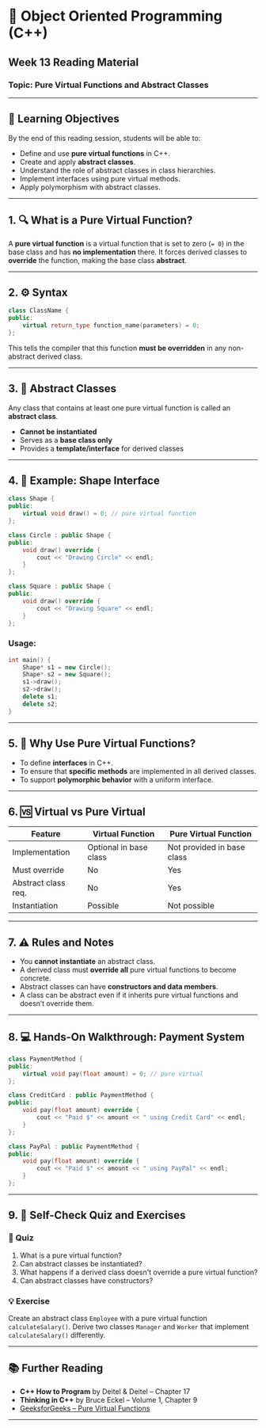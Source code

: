 
# 📘 Object Oriented Programming (C++)  
## Week 13 Reading Material  
### Topic: **Pure Virtual Functions and Abstract Classes**

---

## 🔰 Learning Objectives

By the end of this reading session, students will be able to:

- Define and use **pure virtual functions** in C++.
- Create and apply **abstract classes**.
- Understand the role of abstract classes in class hierarchies.
- Implement interfaces using pure virtual methods.
- Apply polymorphism with abstract classes.

---

## 1. 🔍 What is a Pure Virtual Function?

A **pure virtual function** is a virtual function that is set to zero (`= 0`) in the base class and has **no implementation** there. It forces derived classes to **override** the function, making the base class **abstract**.

---

## 2. ⚙️ Syntax

```cpp
class ClassName {
public:
    virtual return_type function_name(parameters) = 0;
};
```

This tells the compiler that this function **must be overridden** in any non-abstract derived class.

---

## 3. 🧱 Abstract Classes

Any class that contains at least one pure virtual function is called an **abstract class**.

- **Cannot be instantiated**
- Serves as a **base class only**
- Provides a **template/interface** for derived classes

---

## 4. 🔁 Example: Shape Interface

```cpp
class Shape {
public:
    virtual void draw() = 0; // pure virtual function
};

class Circle : public Shape {
public:
    void draw() override {
        cout << "Drawing Circle" << endl;
    }
};

class Square : public Shape {
public:
    void draw() override {
        cout << "Drawing Square" << endl;
    }
};
```

### Usage:

```cpp
int main() {
    Shape* s1 = new Circle();
    Shape* s2 = new Square();
    s1->draw();
    s2->draw();
    delete s1;
    delete s2;
}
```

---

## 5. 🧠 Why Use Pure Virtual Functions?

- To define **interfaces** in C++.
- To ensure that **specific methods** are implemented in all derived classes.
- To support **polymorphic behavior** with a uniform interface.

---

## 6. 🆚 Virtual vs Pure Virtual

| Feature             | Virtual Function         | Pure Virtual Function       |
|---------------------|--------------------------|-----------------------------|
| Implementation      | Optional in base class   | Not provided in base class  |
| Must override       | No                       | Yes                         |
| Abstract class req. | No                       | Yes                         |
| Instantiation       | Possible                 | Not possible                |

---

## 7. ⚠️ Rules and Notes

- You **cannot instantiate** an abstract class.
- A derived class must **override all** pure virtual functions to become concrete.
- Abstract classes can have **constructors and data members**.
- A class can be abstract even if it inherits pure virtual functions and doesn’t override them.

---

## 8. 💻 Hands-On Walkthrough: Payment System

```cpp
class PaymentMethod {
public:
    virtual void pay(float amount) = 0; // pure virtual
};

class CreditCard : public PaymentMethod {
public:
    void pay(float amount) override {
        cout << "Paid $" << amount << " using Credit Card" << endl;
    }
};

class PayPal : public PaymentMethod {
public:
    void pay(float amount) override {
        cout << "Paid $" << amount << " using PayPal" << endl;
    }
};
```

---

## 9. 🧪 Self-Check Quiz and Exercises

### 📝 Quiz

1. What is a pure virtual function?
2. Can abstract classes be instantiated?
3. What happens if a derived class doesn't override a pure virtual function?
4. Can abstract classes have constructors?

### 💡 Exercise

Create an abstract class `Employee` with a pure virtual function `calculateSalary()`. Derive two classes `Manager` and `Worker` that implement `calculateSalary()` differently.

---

## 📚 Further Reading

- **C++ How to Program** by Deitel & Deitel – Chapter 17  
- **Thinking in C++** by Bruce Eckel – Volume 1, Chapter 9  
- [GeeksforGeeks – Pure Virtual Functions](https://www.geeksforgeeks.org/pure-virtual-functions-and-abstract-classes/)

---

